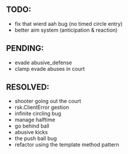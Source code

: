 ## TODO:
- fix that wierd aah bug (no timed circle entry)
- better aim system (anticipation & reaction)

## PENDING:
- evade abusive_defense
- clamp evade abuses in court

## RESOLVED:
- shooter going out the court
- rsk.ClientError gestion
- infinite circling bug
- manage halftime
- go behind ball
- abusive kicks
- the push ball bug
- refactor using the template method pattern

